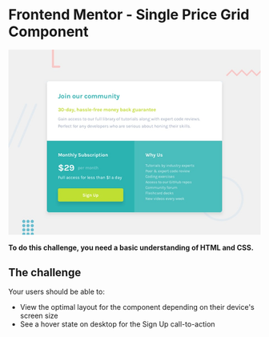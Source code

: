 # Frontend Mentor - Single Price Grid Component

![Design preview for the Single Price Grid Component coding challenge](./design/desktop-preview.jpg)

**To do this challenge, you need a basic understanding of HTML and CSS.**

## The challenge

Your users should be able to:

- View the optimal layout for the component depending on their device's screen size
- See a hover state on desktop for the Sign Up call-to-action

